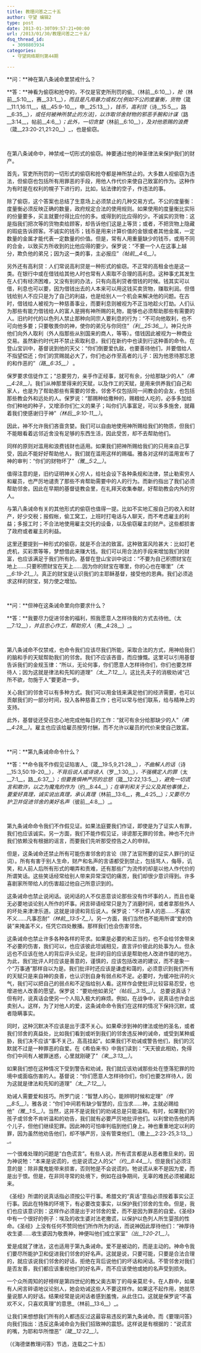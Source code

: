 ```yaml
---
title: 教理问答之二十五
author: 守望 编辑2
type: post
date: 2013-01-30T09:57:21+00:00
url: /2013/01/30/教理问答之二十五/
dsq_thread_id:
  - 3098803934
categories:
  - 守望网络期刊第44期

---
```

<!--more-->

**问：**神在第八条诫命里禁戒什么？

**答：**神看为偷窃和抢夺的，不仅是官吏所刑罚的偷_（林前__6:10__）_，抢_（林前__5:10__，赛__33:1__）_，而且是凡用暴力或权力[例如不公的度量衡，货物_（箴__11:1,16:11__，结__45:9-10__，申__25:13__）_，钱币，高利贷_（诗__15:5__，路__6:35__）_，或任何被神所禁止的方法]，以诈取邻舍财物的邪恶手腕和计谋_（路__3:14__，帖前__4:6__）_；此外，一切贪婪_（林前__6:10__）_，及对他恩赐的浪费_（箴__23:20-21,21:20__）_，也是偷窃。

&nbsp;

在第八条诫命中，神禁戒一切形式的偷窃。神要通过他的神圣律法来保护我们的财产。

首先，官吏所刑罚的一切形式的偷窃和抢夺都是神所禁止的。大多数人视偷窃为违法，但偷窃也包括所有用罪恶的手段，用他人作代价来使自己致富的作为。这种作为有时是在权利的幌子下进行的，比如，钻法律的空子，作违法的事。

除了偷窃，这个答案也总结了生意场上必须禁止的几种交易方式。不公的度量衡：度量衡必须反映正确的数量，政府规定合法的使用规则。如果使用的度量衡比实际的份量要多，买主就要付得比应付的多。或得到的比应得的少。不诚实的货物：这是指我们把次等的货物卖给顾客，却告诉他们这是上等货；或者，不把货物上隐藏的瑕疵告诉顾客。不诚实的钱币；钱币是用来计算价值的金银或者其他金属，一定数量的金属才能代表一定数量的价值。但是，常有人用重量缺少的钱币，或用不同的合金，以致买方所收到的比他应得的要少。保罗说：“不要一个人在这事上越分，欺负他的弟兄；因为这一类的事，主必报应”_（帖前__4:6__）_。

另外还有高利贷：人们常说高利贷是一种形式的偷窃。不正常的高租金也是这一类。在银行中或在借钱给其他人时也常有人索取不合理的高利息。这种事尤其发生在人们有经济困难，又没有别的办法，只有向高利贷者借钱的时候。钱其实可以借，利息也可以要，因为借钱出去的人本来可以用这钱买卖货物，赚取利润。但借钱给别人不应只是为了自己的利益，也是给别人一个机会来解决他的问题。在古时，借钱给人被视为一种慈善事业，而要利息则被视为不正当地趁火打劫。人们认为那些有能力借钱给人的富人是拥有神所赐的礼物，能够也必须帮助那些有需要的人。旧约时代的以色列人禁止那种向同宗人要利息的行为：“不可向他取利，也不可向他多要；只要敬畏你的神，使你的弟兄与你同住”_（利__25:36__）_。神只允许他们向外人取利（外人指那些从别国来的商人，等等）。借钱因此被视为一种商业交易。虽然新约时代并不禁止索取利息，我们在新约中也读到行这种善的命令。在登山宝训中，基督说到他的天父：“你们倒要爱仇敌，也要善待他们，并要借给人不指望偿还；你们的赏赐就必大了，你们也必作至高者的儿子：因为他恩待那忘恩的和作恶的”_（路__6:35__）_ 。

保罗要求信徒作工；“总要劳力，亲手作正经事，就可有余，分给那缺少的人”_（弗__4:28__）_。我们从神那里得来的天赋，以及作工的天赋，是用来供养我们自己和家人，也是为了帮助那些有需要的邻舍。邻舍不仅包括同一间教会的会友，也包括那些教会外和远处的人。保罗说：“那赐种给撒种的，赐粮给人吃的，必多多加给你们种地的种子，又增添你们仁义的果子；叫你们凡事富足，可以多多施舍，就藉着我们使感谢归于神”_（林后__9:10-11__）_。

因此，神不允许我们吝啬贪婪。我们可以自由地使用神所赐给我们的物质，但我们不能眼看着远邻近舍没有足够的东西生活，因此受苦，却不去帮助他们。

同样的原则对滥用和浪费钱财也适用。如果我们把神所赐给我们的只用来自己享受，因此不能好好帮助他人，我们就在滥用这样的赐福。雅各对这样的滥用宣布了神的审判：“你们的财物坏了”_（雅__5:2__）_。

值得注意的是，旧约证明神关心穷人，给社会设下各种条规和法律，禁止勒索穷人和雇员，也严厉地谴责了那些不肯帮助需要中的人的行为。而新约指出了我们必须帮助邻舍。因此在早期的基督徒教会里，在礼拜天收集奉献，好帮助教会内外的穷人。

与第八条诫命有关的其他形式的偷窃也值得一提。比如不实地汇报自己的收入和财产，好少交税；报假帐，偷工窝工，上班时打电话与人聊天，而不考虑雇主的利益；多报工时；不合法地使用雇主交托的设备，以及偷窃雇主的财产。这些都损害了政府或者雇主的利益。

这里还要提到一种形式的偷窃，就是不合法的致富。这种致富风险甚大：比如打老虎机，买彩票等等，梦想借此来赚大钱。我们可以用合法的手段来增加我们的财富，也应该满足于我们所有的。基督在登山宝训中说过：“不要为自己积攒财宝在地上……只要积攒财宝在天上……因为你的财宝在哪里，你的心也在哪里”_（太__6:19-21__）_。真正的财宝是认识我们的主耶稣基督，接受他的恩典。我们必须追求这样的财宝，努力使之增加。

&nbsp;

**问：**但神在这条诫命里向你要求什么？

**答：**我要尽力促进邻舍的福利，照我愿意人怎样待我的方式去待他_（太__7:12__）_，并且忠心作工，帮助穷人_（弗__4:28__）_。

&nbsp;

第八条诫命不仅禁戒，也命令我们应该尽我们所能，采取合法的方式，用神给我们的脑和手的天赋帮助我们的邻舍。我们不应该吝啬，而应慷慨。这里可以引用基督告诉我们的金规玉律：“所以，无论何事，你们愿意人怎样待你们，你们也要怎样待人；因为这就是律法和先知的道理”_（太__7:12__）_。这比孔夫子的消极劝诫“己所不欲，勿施于人”要更进一步。

关心我们的邻舍可以有多种方式。我们可以用金钱来满足他们的经济需要，也可以贡献我们的一部分时间，投入各种慈善工作；也可以常与他们联系，给与精神上的支持。

此外，基督徒还受召忠心地完成他每日的工作：“就可有余分给那缺少的人”_（弗__4:28__）_。雇主也应该给雇员按劳付酬，而不允许以雇员的代价来使自己致富。

&nbsp;

**问：**第九条诫命命令什么？

**答：**命令我不作假见证陷害人_（箴__19:5,9,21:28__）_，不曲解人的话_（诗__15:3,50:19-20__）_，不背后说人或诽谤人_（罗__1:30__）_，不强横定人的罪_（太__7:1__，路__6:37__）_；但要畏惧神严厉的忿怒_（箴__12:22,13:5__）_，避免一切谎言和欺诈，以之为魔鬼的作为_（约__8:44__）_；在审判和关于公义及其他事情上，要爱好真理，诚实说出真理，承认真理_（林前__13:6__，弗__4:25__）_；又要尽力护卫并促进邻舍的美好名声_（彼前__4:8__）_。

&nbsp;

第九条诫命命令我们不作假见证。如果法庭要我们作证，即使是为了证实人有罪，我们也应该诚实。另一方面，我们不能作假见证，诽谤那无罪的邻舍。神也不允许我们依赖没有根据的谣言，而要我们先听那受控告之人的申辩。

但是，这条诫命还禁止所有可能伤害邻舍的言论（除了法官所要的证实人罪行的证词）。所有有害于别人生命，财产和名声的言语都受到禁止，包括骂人，侮辱，讥笑，和人前人后所有形式的嘲弄和责难，还有那些广为流传的却是以他人作代价的所谓笑话。这些笑话经常给别人带来异常深切的痛苦，我们却很少意识得到。许多喜剧家所带给人的伤害超过他自己所意识到的。

这条诫命也禁止说闲话。说闲话的人不仅恶意谈论那些没有作坏事的人，而且也毫无必要地谈论别人所作的坏事。闲言碎语经常只是为了消磨时间，或者拿那些外人的坏处来津津乐道。这就是诽谤和背后说人。保罗说：“不计算人的恶……不喜欢不义……凡事忍耐”_（林前__13:5-7__）_。另一方面，我们当然也不能用所谓“爱的伪装”来掩盖不义，任凭它四处散播。那样我们也会伤害邻舍。

这条诫命也禁止许多各种各样的苛求。如果是必要的和正当的，也不会给邻舍带来不必要的伤害，我们可以，也应该彼此坦诚相见，直言评价彼此的处事为人。但永远也不应该在他人的背后评头论足。批评的目的应该是帮助他人改进作错的地方。为此，我们批评人时应该是善意的，谨慎的，应该包括改进的建议，而不是象一个“万事通”那样自以为是。我们批评时还应该是谦虚和蔼的，必须意识到我们所有的天赋只是来自神的良善，也认识到自身有弱点和不足。必要时，为缓冲批评的火气，我们可以把自己的弱点和不足指给别人看。这样作会使批评比较容易忍受，也增进他人改善的愿望。保罗说：“要劝他如弟兄”_（帖后__3:15__）_。 总要说真话？但有时，说真话会使另一个人陷入极大的麻烦。例如，在战争中，说真话也许会出卖别人。这样，为了对他人的爱，这条诫命命令我们在这样的情况下保持沉默，或者隐瞒事实。

同时，这种沉默决不应该是出于漠不关心。如果牵涉到神的律法或他的圣名，或者我们邻舍的真益处，比如我们看到或听到我们的邻舍违反神的诫命，或受到某种威胁，我们决不应该“事不关己，高高挂起”。如果我们不劝诫或警告他们，我们的沉默就不过是一种罪恶的自爱。在《希伯来书》中我们读到：“天天彼此相劝，免得你们中间有人被罪迷惑，心里就刚硬了”_（来__3:13__）_。

如果我们想在这种情况下受到警告和劝诫，我们就应该劝诫那些处在堕落犯罪的险境中或面临伤害的人。基督说：“你们愿意人怎样待你们，你们也要怎样待人，因为这就是律法和先知的道理”_（太__7:12__）_。

劝诫人需要爱和技巧。所罗门说：“智慧人的心，能辨明时候和定理”_（传__8:5__）_。雅各说：“你们中间若有缺少智慧的，应当求……神，主就必赐给他”_（雅__1:5__）_。当然，这并不是说我们的劝诫总是只能温和。有时，如果我们的孩子或邻舍不肯听温和的劝告，我们就有必要严厉地批评他们。以利曾劝告他的两个儿子，但他们继续犯罪。因此神的可怕审判临到他们身上。神也重重地定以利的罪，因为虽然他劝告他们，却不够严厉，没有管束他们_（撒上__2:23-25,3:13__）_。

一个很难处理的问题是“白色谎言”。有些人说，所有谎言都是从恶者撒旦来的，因为神说牠：“本来是说谎的，也是说谎之人的父”_（约__8:44__）_。但是我们必须注意的是：除非魔鬼能带来损害，否则牠是不会说谎的。牠说谎从来不是因为爱，而是出于恨。但是，在非同寻常的处境下，例如在战争期间，无辜的难民必须被藏起来。

《圣经》所谓的说真话指必须按公平行事。希腊文的“真话”意指必须按着事实公正行事。因此在特殊的环境下，有必要改变事实，以保护我们邻舍的生命。但是，我们也应该意识到：这样作必须是出于对邻舍的爱，而不是因为罪恶的自爱。《圣经》中有一个很好的例子：埃及的收生婆对法老撒谎，以保护以色列人所生婴孩的性命。《圣经》上没有任何不赞同他们所作所为的话，而说神因此厚待他们：“神厚待收生婆……收生婆因为敬畏神，神便叫他们成立家室”_（出__1:20-21__）_。

爱是成就了律法，这也适用于第九条诫命。爱不是被动的，而是主动的。神命令我们要尽所能护卫和促进我们邻舍的好名声。这就是说，只要可能，只要是合法合理的，就应该说我们邻舍的好话，拒绝在背后说他们的坏话和闲话。不管邻舍对我们是否友善，我们都应该重视他们的好名声，而不应该使他或她的名声受到损失。

一个众所周知的好榜样是第四世纪的教父奥古斯丁的母亲莫尼卡。在人群中，如果有人闲言碎语地议论别人，她会劝诫这些人不要这样作。如果这不起作用，她就尽量说那人的好话。结果经常是说闲话者感到羞愧，从此住口。这就是保罗说“不喜欢不义，只喜欢真理”的意思_（林前__13:6__）_。

让我们来想想我们所有的人都违反过这最容易违反的第九条诫命。而《要理问答》向我们指出：违反这条诫命会为我们招致神的震怒。这样说是有根据的：“说谎言的嘴，为耶和华所憎恶”_（箴__12:22__）_。

（《海德堡教理问答》节选，连载之二十五）
